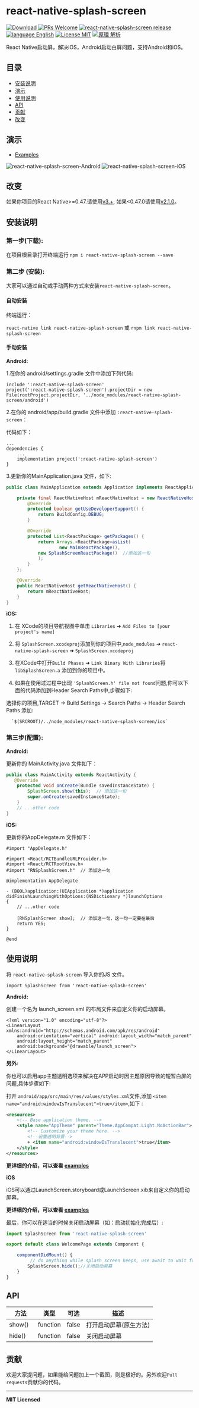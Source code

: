 # react-native-splash-screen

[![Download](https://img.shields.io/badge/Download-v3.1.1-ff69b4.svg) ](https://www.npmjs.com/package/react-native-splash-screen)
[ ![PRs Welcome](https://img.shields.io/badge/PRs-Welcome-brightgreen.svg)](https://github.com/crazycodeboy/react-native-splash-screen/pulls)
[ ![react-native-splash-screen release](https://img.shields.io/github/release/crazycodeboy/react-native-splash-screen.svg?maxAge=2592000?style=flat-square)](https://github.com/crazycodeboy/GitHubPopular/releases)
[ ![language English](https://img.shields.io/badge/language-English-feb252.svg)](https://github.com/crazycodeboy/GitHubPopular/)
[![License MIT](http://img.shields.io/badge/license-MIT-orange.svg?style=flat)](https://raw.githubusercontent.com/crazycodeboy/react-native-check-box/master/LICENSE)
[ ![原理 解析](https://img.shields.io/badge/原理-解析-brightgreen.svg)](https://github.com/crazycodeboy/RNStudyNotes/blob/master/React%20Native%20%E9%97%AE%E9%A2%98%E5%8F%8A%E8%A7%A3%E5%86%B3%E6%96%B9%E6%A1%88%E5%90%88%E9%9B%86/React%20Native%20%E5%90%AF%E5%8A%A8%E7%99%BD%E5%B1%8F%E9%97%AE%E9%A2%98%E8%A7%A3%E5%86%B3%E6%95%99%E7%A8%8B/React%20Native%20%E5%90%AF%E5%8A%A8%E7%99%BD%E5%B1%8F%E9%97%AE%E9%A2%98%E8%A7%A3%E5%86%B3%E6%95%99%E7%A8%8B.md)



React Native启动屏，解决iOS，Android启动白屏问题，支持Android和iOS。

## 目录

- [安装说明](#安装说明)
- [演示](#演示)
- [使用说明](#使用说明)
- [API](#api)
- [贡献](#贡献)
- [改变](#改变)

## 演示
* [Examples](https://github.com/crazycodeboy/react-native-splash-screen/tree/master/examples)

![react-native-splash-screen-Android](https://raw.githubusercontent.com/crazycodeboy/react-native-splash-screen/v3.0.0/examples/Screenshots/react-native-splash-screen-Android.gif)
![react-native-splash-screen-iOS](https://raw.githubusercontent.com/crazycodeboy/react-native-splash-screen/v3.0.0/examples/Screenshots/react-native-splash-screen-iOS.gif)


## 改变

如果你项目的React Native>=0.47.请使用[v3.+](https://github.com/crazycodeboy/react-native-splash-screen/releases),
如果<0.47.0请使用[v2.1.0](https://github.com/crazycodeboy/react-native-splash-screen/releases/tag/v1.0.9)。

## 安装说明

### 第一步(下载):
在项目根目录打开终端运行 `npm i react-native-splash-screen --save`

### 第二步 (安装):

大家可以通过自动或手动两种方式来安装`react-native-splash-screen`。


#### 自动安装

终端运行：


`react-native link react-native-splash-screen` 或 `rnpm link react-native-splash-screen`

####  手动安装

**Android:**

1.在你的 android/settings.gradle 文件中添加下列代码:
```
include ':react-native-splash-screen'
project(':react-native-splash-screen').projectDir = new File(rootProject.projectDir, '../node_modules/react-native-splash-screen/android')
```

2.在你的 android/app/build.gradle 文件中添加 `:react-native-splash-screen`：

代码如下：

```
...
dependencies {
    ...
    implementation project(':react-native-splash-screen')
}
```

3.更新你的MainApplication.java 文件，如下:

```java
public class MainApplication extends Application implements ReactApplication {

    private final ReactNativeHost mReactNativeHost = new ReactNativeHost(this) {
        @Override
        protected boolean getUseDeveloperSupport() {
            return BuildConfig.DEBUG;
        }

        @Override
        protected List<ReactPackage> getPackages() {
            return Arrays.<ReactPackage>asList(
                    new MainReactPackage(),
            new SplashScreenReactPackage()  //添加这一句
            );
        }
    };

    @Override
    public ReactNativeHost getReactNativeHost() {
        return mReactNativeHost;
    }
}
```

**iOS:**

1. 在 XCode的项目导航视图中单击 `Libraries` ➜ `Add Files to [your project's name]`
2. 将 `SplashScreen.xcodeproj`添加到你的项目中,`node_modules` ➜ `react-native-splash-screen`  ➜ `SplashScreen.xcodeproj`

3.  在XCode中打开`Build Phases` ➜ `Link Binary With Libraries`将`libSplashScreen.a` 添加到你的项目中。
4.  如果在使用过过程中出现 `'SplashScreen.h' file not found`问题,你可以下面的代码添加到Header Search Paths中,步骤如下:


选择你的项目,TARGET  → Build Settings → Search Paths → Header Search Paths 添加:

      `$(SRCROOT)/../node_modules/react-native-splash-screen/ios`


### 第三步(配置):

**Android:**

更新你的 MainActivity.java 文件如下：
```java
public class MainActivity extends ReactActivity {
   @Override
    protected void onCreate(Bundle savedInstanceState) {
        SplashScreen.show(this);  // 添加这一句
        super.onCreate(savedInstanceState);
    }
    // ...other code
}
```

**iOS:**

更新你的AppDelegate.m 文件如下：


```obj-c
#import "AppDelegate.h"

#import <React/RCTBundleURLProvider.h>
#import <React/RCTRootView.h>
#import "RNSplashScreen.h"  // 添加这一句

@implementation AppDelegate

- (BOOL)application:(UIApplication *)application didFinishLaunchingWithOptions:(NSDictionary *)launchOptions
{
    // ...other code

    [RNSplashScreen show];  // 添加这一句，这一句一定要在最后
    return YES;
}

@end

```


## 使用说明

将 `react-native-splash-screen` 导入你的JS 文件。


`import SplashScreen from 'react-native-splash-screen'`

**Android:**

创建一个名为 launch_screen.xml 的布局文件来自定义你的启动屏幕。

```
<?xml version="1.0" encoding="utf-8"?>
<LinearLayout xmlns:android="http://schemas.android.com/apk/res/android"
    android:orientation="vertical" android:layout_width="match_parent"
    android:layout_height="match_parent"
    android:background="@drawable/launch_screen">
</LinearLayout>
```

**另外:**

你也可以启用app主题透明选项来解决在APP启动时因主题原因导致的短暂白屏的问题,具体步骤如下:

打开 `android/app/src/main/res/values/styles.xml`文件,添加 `<item name="android:windowIsTranslucent">true</item>`,如下 :

```xml
<resources>
    <!-- Base application theme. -->
    <style name="AppTheme" parent="Theme.AppCompat.Light.NoActionBar">
        <!-- Customize your theme here. -->
        <!--设置透明背景-->
        + <item name="android:windowIsTranslucent">true</item>
    </style>
</resources>
```


**更详细的介绍，可以查看 [examples](https://github.com/crazycodeboy/react-native-splash-screen/tree/master/examples)**

**iOS**

iOS可以通过LaunchScreen.storyboard或LaunchScreen.xib来自定义你的启动屏幕。

**更详细的介绍，可以查看 [examples](https://github.com/crazycodeboy/react-native-splash-screen/tree/master/examples)**

最后，你可以在适当的时候关闭启动屏幕（如：启动初始化完成后）:

```JavaScript
import SplashScreen from 'react-native-splash-screen'

export default class WelcomePage extends Component {

    componentDidMount() {
    	 // do anything while splash screen keeps, use await to wait for an async task.
        SplashScreen.hide();//关闭启动屏幕
    }
}
```

## API


方法            | 类型     | 可选 | 描述
----------------- | -------- | -------- | -----------
show()   | function | false | 打开启动屏幕(原生方法)
hide() |  function  | false  |  关闭启动屏幕

## 贡献

欢迎大家提问题，如果能给问题加上一个截图，则是极好的。另外欢迎`Pull requests`贡献你的代码。

---

**MIT Licensed**
